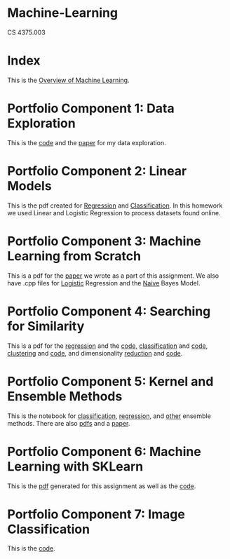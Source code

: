 # Machine-Learning
CS 4375.003

# Index

This is the [Overview of Machine Learning](https://github.com/wttkirby/Machine-Learning/blob/main/Overview.pdf).

# Portfolio Component 1: Data Exploration

This is the [code](https://github.com/wttkirby/Machine-Learning/blob/main/Data%20Exploration/Assignment%201.cpp) and the [paper](https://github.com/wttkirby/Machine-Learning/blob/main/Data%20Exploration/Assignment%201%20Paper.docx) for my data exploration.

# Portfolio Component 2: Linear Models

This is the pdf created for [Regression](https://github.com/wttkirby/Machine-Learning/blob/main/Linear%20Models/Regression.pdf) and [Classification](https://github.com/wttkirby/Machine-Learning/blob/main/Linear%20Models/Classification.pdf). In this homework we used Linear and Logistic Regression to process datasets found online.

# Portfolio Component 3: Machine Learning from Scratch

This is a pdf for the [paper](https://github.com/wttkirby/Machine-Learning/blob/main/ML%20Algorithms%20from%20Scratch/Machine%20Learning%20with%20C%2B%2B.pdf) we wrote as a part of this assignment. We also have .cpp files for [Logistic](https://github.com/wttkirby/Machine-Learning/blob/main/ML%20Algorithms%20from%20Scratch/LogisticRegression.cpp) Regression and the [Naive](https://github.com/wttkirby/Machine-Learning/blob/main/ML%20Algorithms%20from%20Scratch/NaiveBayes.cpp) Bayes Model.


# Portfolio Component 4: Searching for Similarity
This is a pdf for the [regression](https://github.com/wttkirby/Machine-Learning/blob/main/Searching%20for%20Similarity/Regression.pdf) and the [code](https://github.com/wttkirby/Machine-Learning/blob/main/Searching%20for%20Similarity/Regression.Rmd), [classification](https://github.com/wttkirby/Machine-Learning/blob/main/Searching%20for%20Similarity/Classification.pdf) and [code](https://github.com/wttkirby/Machine-Learning/blob/main/Searching%20for%20Similarity/Classification.Rmd), [clustering](https://github.com/wttkirby/Machine-Learning/blob/main/Searching%20for%20Similarity/Clustering.pdf) and [code](https://github.com/wttkirby/Machine-Learning/blob/main/Searching%20for%20Similarity/Clustering.Rmd), and dimensionality [reduction](https://github.com/wttkirby/Machine-Learning/blob/main/Searching%20for%20Similarity/Dimensionality_Reduction.pdf) and [code](https://github.com/wttkirby/Machine-Learning/blob/main/Searching%20for%20Similarity/Dimensionality_Reduction.Rmd).

# Portfolio Component 5: Kernel and Ensemble Methods

This is the notebook for [classification](https://github.com/wttkirby/Machine-Learning/blob/main/Kernel%20and%20Ensemble%20Methods/Classification.Rmd), [regression](https://github.com/wttkirby/Machine-Learning/blob/main/Kernel%20and%20Ensemble%20Methods/Regression.Rmd), and [other](https://github.com/wttkirby/Machine-Learning/blob/main/Kernel%20and%20Ensemble%20Methods/Ensemble.Rmd) ensemble methods. There are also [pdfs](https://github.com/wttkirby/Machine-Learning/tree/main/Kernel%20and%20Ensemble%20Methods) and a [paper](https://github.com/wttkirby/Machine-Learning/blob/main/Kernel%20and%20Ensemble%20Methods/Kernel_and_Ensemble_Methods_NarrativeDoc.pdf).

# Portfolio Component 6: Machine Learning with SKLearn

This is the [pdf](https://github.com/wttkirby/Machine-Learning/blob/main/ML%20with%20SKLearn/Portfolio_Assignment_ML_with_sklearn.pdf) generated for this assignment as well as the [code](https://github.com/wttkirby/Machine-Learning/blob/main/ML%20with%20SKLearn/Portfolio_Assignment_ML_with_sklearn.ipynb).

# Portfolio Component 7: Image Classification

This is the [code](https://github.com/wttkirby/Machine-Learning/blob/main/Image%20Classification/pre-processed-snake-images-update.ipynb).
